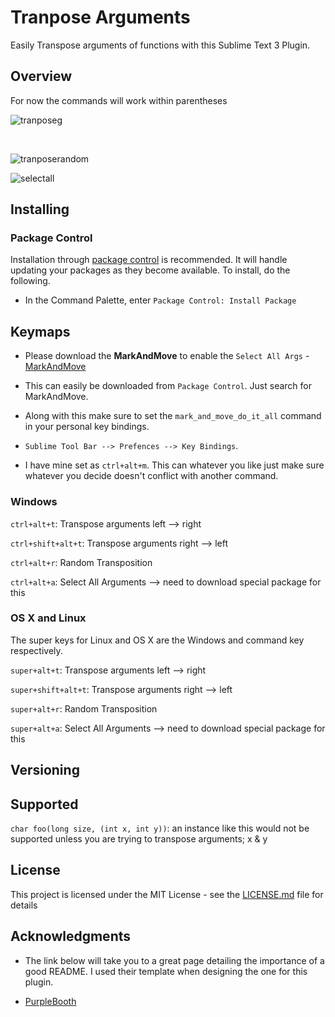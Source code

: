 # Tranpose Arguments
Easily Transpose arguments of functions with this Sublime Text 3 Plugin.

## Overview
For now the commands will work within parentheses

<!-- Cycle left to right transposition -->

![tranposeg](https://user-images.githubusercontent.com/16642720/30751380-31d23566-9f87-11e7-9346-b99d18deb05e.gif)

<br/> 

<!-- Random -->

![tranposerandom](https://user-images.githubusercontent.com/16642720/30754119-7e9be3ee-9f8f-11e7-9030-bd2d938425f9.gif)

<!-- Select All Arguments -->

![selectall](https://user-images.githubusercontent.com/16642720/32073427-ff610006-ba63-11e7-984b-942f5a419c1e.gif)

## Installing

### Package Control
Installation through [package control](http://wbond.net/sublime_packages/package_control) is recommended. It will handle updating your packages as they become available. To install, do the following.

* In the Command Palette, enter `Package Control: Install Package`
<!-- * Search for `TransposeArguments` to see the list of available commands -->

## Keymaps

* Please download the  **MarkAndMove** to enable the `Select All Args` - [MarkAndMove](https://github.com/colinta/SublimeMarkAndMove)

* This can easily be downloaded from `Package Control`. Just search for MarkAndMove.

* Along with this make sure to set the `mark_and_move_do_it_all` command in your personal key bindings. 
* `Sublime Tool Bar --> Prefences --> Key Bindings`.

* I have mine set as `ctrl+alt+m`. This can whatever you like just make sure whatever you decide doesn't conflict with another command.

### Windows

`ctrl+alt+t`: Transpose arguments left --> right

`ctrl+shift+alt+t`: Transpose arguments right --> left 

`ctrl+alt+r`: Random Transposition

`ctrl+alt+a`: Select All Arguments --> need to download special package for this


### OS X and Linux
The super keys for Linux and OS X are the Windows and command key respectively.

`super+alt+t`: Transpose arguments left --> right

`super+shift+alt+t`: Transpose arguments right --> left 

`super+alt+r`: Random Transposition

`super+alt+a`: Select All Arguments --> need to download special package for this

## Versioning

## Supported
`char foo(long size, (int x, int y))`: an instance like this would not be supported unless you are trying to transpose arguments; x & y


## License

This project is licensed under the MIT License - see the [LICENSE.md](LICENSE.md) file for details

## Acknowledgments

* The link below will take you to a great page detailing the importance of a good README. I used their template when designing the one for this plugin. 

* [PurpleBooth](https://gist.github.com/PurpleBooth/109311bb0361f32d87a2)